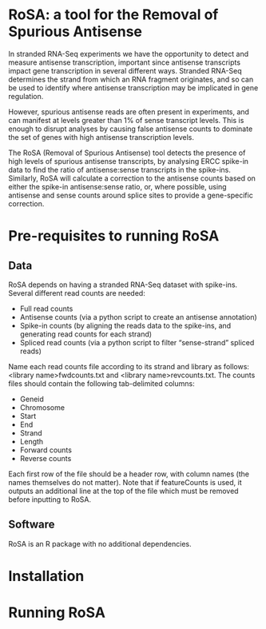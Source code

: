 # RoSA: a tool for the Removal of Spurious Antisense

In stranded RNA-Seq experiments we have the opportunity to detect and measure antisense transcription, important since antisense transcripts impact gene transcription in several different ways. Stranded RNA-Seq determines the strand from which an RNA fragment originates, and so can be used to identify where antisense transcription may be implicated in gene regulation. 

However, spurious antisense reads are often present in experiments, and can manifest at levels greater than 1% of sense transcript levels. This is enough to disrupt analyses by causing false antisense counts to dominate the set of genes with high antisense transcription levels.   

The RoSA (Removal of Spurious Antisense) tool detects the presence of high levels of spurious antisense transcripts, by analysing ERCC spike-in data to find the ratio of antisense:sense transcripts in the spike-ins. Similarly, RoSA will calculate a correction to the antisense counts based on either the spike-in antisense:sense ratio, or, where possible, using antisense and sense counts around splice sites to provide a gene-specific correction. 

# Pre-requisites to running RoSA
## Data
RoSA depends on having a stranded RNA-Seq dataset with spike-ins. Several different read counts are needed:

- Full read counts
- Antisense counts (via a python script to create an antisense annotation)
- Spike-in counts (by aligning the reads data to the spike-ins, and generating read counts for each strand)
- Spliced read counts (via a python script to filter “sense-strand” spliced reads)

Name each read counts file according to its strand and library as follows: 
\<library name\>fwdcounts.txt and \<library name>revcounts.txt.
The counts files should contain the following tab-delimited columns:
- Geneid
- Chromosome
- Start
- End
- Strand
- Length
- Forward counts
- Reverse counts

Each first row of the file should be a header row, with column names (the names themselves do not matter). Note that if featureCounts is used, it outputs an additional line at the top of the file which must be removed before inputting to RoSA.

## Software
RoSA is an R package with no additional dependencies.

# Installation

# Running RoSA
